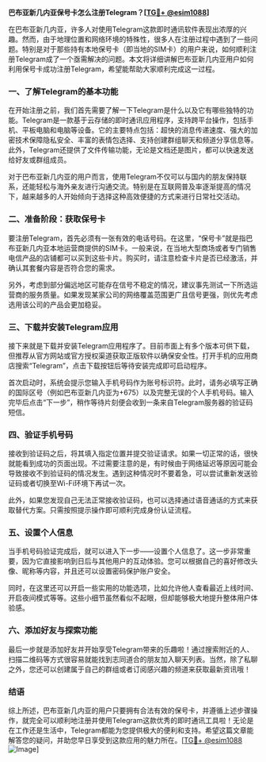 **巴布亚新几内亚保号卡怎么注册Telegram？[[TG💪+ @esim1088](https://t.me/s/esim1088)]**

在巴布亚新几内亚，许多人对使用Telegram这款即时通讯软件表现出浓厚的兴趣。然而，由于地理位置和网络环境的特殊性，很多人在注册过程中遇到了一些问题。特别是对于那些持有本地保号卡（即当地的SIM卡）的用户来说，如何顺利注册Telegram成了一个亟需解决的问题。本文将详细讲解巴布亚新几内亚用户如何利用保号卡成功注册Telegram，希望能帮助大家顺利完成这一过程。

### 一、了解Telegram的基本功能

在开始注册之前，我们首先需要了解一下Telegram是什么以及它有哪些独特的功能。Telegram是一款基于云存储的即时通讯应用程序，支持跨平台操作，包括手机、平板电脑和电脑等设备。它的主要特点包括：超快的消息传递速度、强大的加密技术保障隐私安全、丰富的表情包选择、支持创建群组聊天和频道分享信息等。此外，Telegram还提供了文件传输功能，无论是文档还是图片，都可以快速发送给好友或群组成员。

对于巴布亚新几内亚的用户而言，使用Telegram不仅可以与国内的朋友保持联系，还能轻松与海外亲友进行沟通交流。特别是在互联网普及率逐渐提高的情况下，越来越多的人开始倾向于选择这种高效便捷的方式来进行日常社交活动。

### 二、准备阶段：获取保号卡

要注册Telegram，首先必须有一张有效的电话号码。在这里，“保号卡”就是指巴布亚新几内亚本地运营商提供的SIM卡。一般来说，在当地大型商场或者专门销售电信产品的店铺都可以买到这些卡片。购买时，请注意检查卡片是否已经激活，并确认其套餐内容是否符合您的需求。

另外，考虑到部分偏远地区可能存在信号不稳定的情况，建议事先测试一下所选运营商的服务质量。如果发现某家公司的网络覆盖范围更广且信号更强，则优先考虑选用该公司的产品会更加稳妥。

### 三、下载并安装Telegram应用

接下来就是下载并安装Telegram应用程序了。目前市面上有多个版本可供下载，但推荐从官方网站或官方授权渠道获取正版软件以确保安全性。打开手机的应用商店搜索“Telegram”，点击下载按钮后等待安装完成即可启动程序。

首次启动时，系统会提示您输入手机号码作为账号标识符。此时，请务必填写正确的国际区号（例如巴布亚新几内亚为+675）以及完整无误的个人手机号码。输入完毕后点击“下一步”，稍作等待片刻便会收到一条来自Telegram服务器的验证码短信。

### 四、验证手机号码

接收到验证码之后，将其填入指定位置并提交验证请求。如果一切正常的话，很快就能看到成功的页面出现。不过需要注意的是，有时候由于网络延迟等原因可能会导致接收不到验证码的情况发生。遇到这种情况时不要着急，可以尝试重新发送验证码或者切换至Wi-Fi环境下再试一次。

此外，如果您发现自己无法正常接收验证码，也可以选择通过语音通话的方式来获取替代方案。只需按照提示操作即可顺利完成身份认证流程。

### 五、设置个人信息

当手机号码验证完成后，就可以进入下一步——设置个人信息了。这一步非常重要，因为它直接影响到日后与其他用户的互动体验。您可以根据自己的喜好修改头像、昵称等内容，并且还可以设置密码保护账户安全。

同时，在这里还可以开启一些实用的功能选项，比如允许他人查看最近上线时间、开启夜间模式等等。这些小细节虽然看似不起眼，但却能够极大地提升整体用户体验感。

### 六、添加好友与探索功能

最后一步就是添加好友并开始享受Telegram带来的乐趣啦！通过搜索附近的人、扫描二维码等方式很容易就能找到志同道合的朋友加入聊天列表。当然，除了私聊之外，您还可以创建属于自己的群组或者订阅感兴趣的频道来获取最新资讯哦！

### 结语

综上所述，巴布亚新几内亚的用户只要拥有合法有效的保号卡，并遵循上述步骤操作，就完全可以顺利地注册并使用Telegram这款优秀的即时通讯工具啦！无论是在工作还是生活中，Telegram都能为您提供极大的便利和支持。希望这篇文章能解答您的疑问，并助您早日享受到这款应用的魅力所在。[[TG💪+ @esim1088](https://t.me/s/esim1088) ![Image](https://i.postimg.cc/4NQfJmqS/Snipaste-2025-05-13-00-14-12.png)]